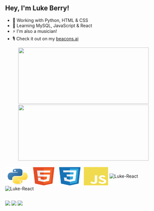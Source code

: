 ## Hey, I'm Luke Berry!

- 🔭 Working with Python, HTML & CSS
- 🌱 Learning MySQL, JavaScript & React
- ⚡ I'm also a musician!
- 🎙️ Check it out on my <a href='https://beacons.ai/lukeberrypi' target='_blank'>beacons.ai</a>


<div display='inline-block' align='center'>
  <img height="180em" width='420px' src="https://github-readme-stats.vercel.app/api?username=lukeberrypi&show_icons=true&theme=tokyonight&include_all_commits=true&count_private=true"/>
  <img height="180em" width='420px' src="https://github-readme-stats.vercel.app/api/top-langs/?username=lukeberrypi&layout=compact&langs_count=7&theme=tokyonight"/>
</div>

<div style="display: inline_block"><br>
  <img align="center" alt="Luke-Python" height="60" width="80" src="https://raw.githubusercontent.com/devicons/devicon/master/icons/python/python-original.svg">
  <img align="center" alt="Luke-HTML" height="60" width="80" src="https://raw.githubusercontent.com/devicons/devicon/master/icons/html5/html5-original.svg">
  <img align="center" alt="Luke-CSS" height="60" width="80" src="https://raw.githubusercontent.com/devicons/devicon/master/icons/css3/css3-original.svg">
  <img align="center" alt="Luke-Js" height="60" width="80" src="https://raw.githubusercontent.com/devicons/devicon/master/icons/javascript/javascript-plain.svg">
  <img align="center" alt="Luke-React" height="60" width="80" src="https://cdn.jsdelivr.net/gh/devicons/devicon/icons/react/react-original.svg">
  <img align="center" alt="Luke-React" height="60" width="80" src="https://cdn.jsdelivr.net/gh/devicons/devicon/icons/mysql/mysql-original.svg">
</div>

##
  
<div align='left'>
  <a href="https://www.twitter.com/lukeberrypi" target="_blank"><img src="https://img.shields.io/badge/Twitter-1DA1F2?style=for-the-badge&logo=twitter&logoColor=white" target="_blank"></a>
  <a href="https://www.linkedin.com/in/luke-berry-2a7493160/" target="_blank"><img src="https://img.shields.io/badge/-LinkedIn-%230077B5?style=for-the-badge&logo=linkedin&logoColor=white" target="_blank"></a>
  <a href = "mailto:lukeberrypi@gmail.com"><img src="https://img.shields.io/badge/Gmail-D14836?style=for-the-badge&logo=gmail&logoColor=white" target="_blank"></a>
</div>
